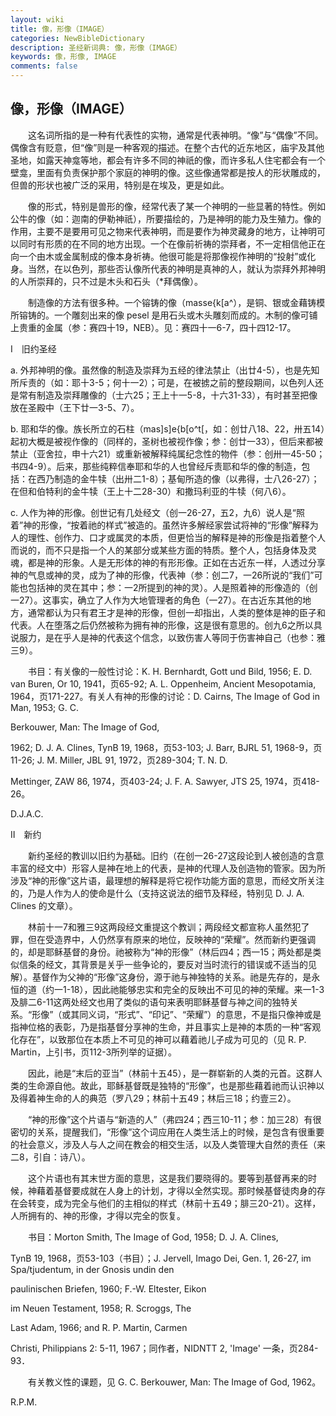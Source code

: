 ```yaml
---
layout: wiki
title: 像，形像（IMAGE）
categories: NewBibleDictionary
description: 圣经新词典: 像，形像（IMAGE）
keywords: 像，形像, IMAGE
comments: false
---
```


## 像，形像（IMAGE）

　　这名词所指的是一种有代表性的实物，通常是代表神明。“像”与“偶像”不同。偶像含有贬意，但“像”则是一种客观的描述。在整个古代的近东地区，庙宇及其他圣地，如露天神龛等地，都会有许多不同的神祇的像，而许多私人住宅都会有一个壁龛，里面有负责保护那个家庭的神明的像。这些像通常都是按人的形状雕成的，但兽的形状也被广泛的采用，特别是在埃及，更是如此。

　　像的形式，特别是兽形的像，经常代表了某一个神明的一些显著的特性。例如公牛的像（如：迦南的伊勒神祇），所要描绘的，乃是神明的能力及生殖力。像的作用，主要不是要用可见之物来代表神明，而是要作为神灵藏身的地方，让神明可以同时有形质的在不同的地方出现。一个在像前祈祷的崇拜者，不一定相信他正在向一个由木或金属制成的像本身祈祷。他很可能是将那像视作神明的“投射”或化身。当然，在以色列，那些否认像所代表的神明是真神的人，就认为崇拜外邦神明的人所崇拜的，只不过是木头和石头（*拜偶像）。

　　制造像的方法有很多种。一个镕铸的像（masse{k[a^），是铜、银或金藉铸模所镕铸的。一个雕刻出来的像 pesel 是用石头或木头雕刻而成的。木制的像可铺上贵重的金属（参：赛四十19，NEB）。见：赛四十一6-7，四十四12-17。

Ⅰ　旧约圣经

a. 外邦神明的像。虽然像的制造及崇拜为五经的律法禁止（出廿4-5），也是先知所斥责的（如：耶十3-5；何十一2）；可是，在被掳之前的整段期间，以色列人还是常有制造及崇拜雕像的（士六25；王上十一5-8，十六31-33），有时甚至把像放在圣殿中（王下廿一3-5、7）。

b. 耶和华的像。族长所立的石柱（mas]s]e{b[o^t[，如：创廿八18、22，卅五14）起初大概是被视作像的（同样的，圣树也被视作像；参：创廿一33），但后来都被禁止（亚舍拉，申十六21）或重新被解释纯属纪念性的物件（参：创卅一45-50；书四4-9）。后来，那些纯粹信奉耶和华的人也曾经斥责耶和华的像的制造，包括：在西乃制造的金牛犊（出卅二1-8）；基甸所造的像（以弗得，士八26-27）；在但和伯特利的金牛犊（王上十二28-30）和撒玛利亚的牛犊（何八6）。

c. 人作为神的形像。创世记有几处经文（创一26-27，五2，九6）说人是“照着”神的形像，“按着祂的样式”被造的。虽然许多解经家尝试将神的“形像”解释为人的理性、创作力、口才或属灵的本质，但更恰当的解释是神的形像是指着整个人而说的，而不只是指一个人的某部分或某些方面的特质。整个人，包括身体及灵魂，都是神的形象。人是无形体的神的有形形像。正如在古近东一样，人透过分享神的气息或神的灵，成为了神的形像，代表神（参：创二7，一26所说的“我们”可能也包括神的灵在其中；参：一2所提到的神的灵）。人是照着神的形像造的（创一27）。这事实，确立了人作为大地管理者的角色（一27）。在古近东其他的地方，通常都认为只有君王才是神的形像，但创一却指出，人类的整体是神的臣子和代表。人在堕落之后仍然被称为拥有神的形像，这是很有意思的。创九6之所以具说服力，是在乎人是神的代表这个信念，以致伤害人等同于伤害神自己（也参：雅三9）。

　　书目：有关像的一般性讨论：K. H. Bernhardt, Gott und Bild, 1956; E. D. van Buren, Or 10, 1941，页65-92; A. L. Oppenheim, Ancient Mesopotamia, 1964，页171-227。有关人有神的形像的讨论：D. Cairns, The Image of God in Man, 1953; G. C.

Berkouwer, Man: The Image of God,

1962; D. J. A. Clines, TynB 19, 1968，页53-103; J. Barr, BJRL 51, 1968-9，页11-26; J. M. Miller, JBL 91, 1972，页289-304; T. N. D.

Mettinger, ZAW 86, 1974，页403-24; J. F. A. Sawyer, JTS 25, 1974，页418-26。

D.J.A.C.

Ⅱ　新约

　　新约圣经的教训以旧约为基础。旧约（在创一26-27这段论到人被创造的含意丰富的经文中）形容人是神在地上的代表，是神的代理人及创造物的管家。因为所涉及“神的形像”这片语，最理想的解释是将它视作功能方面的意思，而经文所关注的，乃是人作为人的使命是什么（支持这说法的细节及释经，特别见 D. J. A. Clines 的文章）。

　　林前十一7和雅三9这两段经文重提这个教训；两段经文都宣称人虽然犯了罪，但在受造界中，人仍然享有原来的地位，反映神的“荣耀”。然而新约更强调的，却是耶稣基督的身份。祂被称为“神的形像”（林后四4；西一15；两处都是类似信条的经文，其背景是关乎一些争论的，要反对当时流行的错误或不适当的见解）。基督作为父神的“形像”这身份，源于祂与神独特的关系。祂是先存的，是永恒的道（约一1-18），因此祂能够忠实和完全的反映出不可见的神的荣耀。来一1-3及腓二6-11这两处经文也用了类似的语句来表明耶稣基督与神之间的独特关系。“形像”（或其同义词，“形式”、“印记”、“荣耀”）的意思，不是指只像神或是指神位格的表彰，乃是指基督分享神的生命，并且事实上是神的本质的一种“客观化存在”，以致那位在本质上不可见的神可以藉着祂儿子成为可见的（见 R. P. Martin，上引书，页112-3所列举的证据）。

　　因此，祂是“末后的亚当”（林前十五45），是一群崭新的人类的元首。这群人类的生命源自他。故此，耶稣基督既是独特的“形像”，也是那些藉着祂而认识神以及得着神生命的人的典范（罗八29；林前十五49；林后三18；约壹三2）。

　　“神的形像”这个片语与“新造的人”（弗四24；西三10-11；参：加三28）有很密切的关系，提醒我们，“形像”这个词应用在人类生活上的时候，是包含有很重要的社会意义，涉及人与人之间在教会的相交生活，以及人类管理大自然的责任（来二8，引自：诗八）。

　　这个片语也有其末世方面的意思，这是我们要晓得的。要等到基督再来的时候，神藉着基督要成就在人身上的计划，才得以全然实现。那时候基督徒肉身的存在会转变，成为完全与他们的主相似的样式（林前十五49；腓三20-21）。这样，人所拥有的、神的形像，才得以完全的恢复。

　　书目：Morton Smith, The Image of God, 1958; D. J. A. Clines,

TynB 19, 1968，页53-103（书目）；J. Jervell, Imago Dei, Gen. 1, 26-27, im Spa/tjudentum, in der Gnosis undin den

paulinischen Briefen, 1960; F.-W. Eltester, Eikon

im Neuen Testament, 1958; R. Scroggs, The

Last Adam, 1966; and R. P. Martin, Carmen

Christi, Philippians 2: 5-11, 1967；同作者，NIDNTT 2, 'Image' 一条，页284-93．

　　有关教义性的课题，见 G. C. Berkouwer, Man: The Image of God, 1962。

R.P.M.






